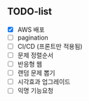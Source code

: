 ## TODO-list

- [X] AWS 배포
- [ ] pagination
- [ ] CI/CD (프론트만 적용됨)
- [ ] 문제 정렬순서
- [ ] 반응형 웹
- [ ] 랜덤 문제 뽑기
- [ ] 시각효과 업그레이드
- [ ] 익명 기능요청